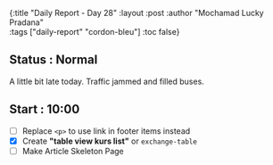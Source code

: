 {:title "Daily Report - Day 28"
 :layout :post
 :author "Mochamad Lucky Pradana"   
 :tags  ["daily-report" "cordon-bleu"]
 :toc false}

## **Status : Normal**
A little bit late today. Traffic jammed and filled buses. 

## **Start : 10:00**
- [ ] Replace `<p>` to use link in footer items instead 
- [x] Create **"table view kurs list"** or `exchange-table`
- [ ] Make Article Skeleton Page
